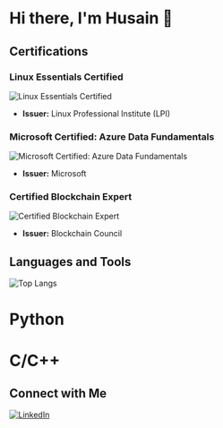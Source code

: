 # Hi there, I'm Husain 👋

## Certifications

### Linux Essentials Certified
![Linux Essentials Certified](https://raw.githubusercontent.com/yourusername/repository/main/path/to/linux-essentials-logo.png)
- **Issuer:** Linux Professional Institute (LPI)

### Microsoft Certified: Azure Data Fundamentals
![Microsoft Certified: Azure Data Fundamentals](https://raw.githubusercontent.com/yourusername/repository/main/path/to/azure-data-fundamentals-logo.png)
- **Issuer:** Microsoft

### Certified Blockchain Expert
![Certified Blockchain Expert](https://raw.githubusercontent.com/yourusername/repository/main/path/to/blockchain-expert-logo.png)
- **Issuer:** Blockchain Council

## Languages and Tools
![Top Langs](https://github-readme-stats.vercel.app/api/top-langs/?username=yourusername&layout=compact)
# Python
# C/C++

## Connect with Me
[![LinkedIn](https://img.shields.io/badge/LinkedIn-blue?style=flat&logo=linkedin&logoColor=white)](www.linkedin.com/in/husain-alshaikhahmed-a6892617b)
